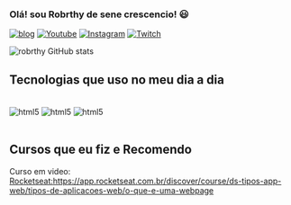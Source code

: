 ### Olá! sou Robrthy de sene crescencio! 😃

[![blog](https://img.shields.io/website?label=SujeitoProgramador.com&style=the-bagde&url=https://sujeitoprogramador.com/)](http://sujeitoprogramador.com)
[![Youtube](https://img.shields.io/badge/Youtube-FF0000?style=for-the-badge&logo=youtube&logoColor=white)](https://youtube.com/c/sujeitoprogramador)
[![Instagram](https://img.shields.io/badge/Instagram-E4405F?style=for-the-badge&logo=instagram&logoColor=white)](https://instagram.com/sujeitoprogramador)
[![Twitch](https://img.shields.io/badge/Twitch-9146FF?style=for-the-badge&logo=twitch&logo=white)](https://twitch.tv/fragabr)



![robrthy GitHub stats](https://github-readme-stats.vercel.app/api?username=robrthy&show_icons=true&theme=radical)


## Tecnologias que uso no meu dia a dia

<div style="display: inlaine_block"><br/>
    <img align="center" alt="html5" src="https://img.shields.io/badge/HTML5-E34F26?style=for-the-badge&logo=html5&logoColor=white">
    <img align="center" alt="html5" src="https://img.shields.io/badge/CSS3-1572B6?style=for-the-badge&logo=css3&logoColor=white">
    <img align="center" alt="html5" src="https://img.shields.io/badge/JavaScript-F7DF1E?style=for-the-badge&logo=javascript&logoColor=black">
</div><br>

## Cursos que eu fiz e Recomendo
Curso em video:<a href="https://www.cursoemvideo.com/" target="_blank"><br>
Rocketseat:https://app.rocketseat.com.br/discover/course/ds-tipos-app-web/tipos-de-aplicacoes-web/o-que-e-uma-webpage
